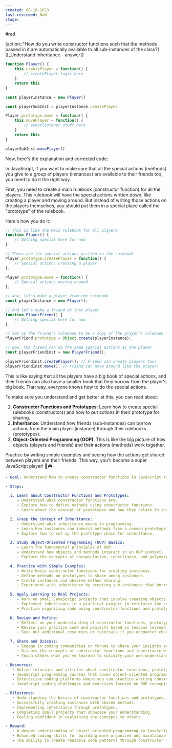 ```yaml
---
created: 08-18-2023
last-reviewed: NaN
stage: 
--- 
```

#red 

[action::"How do you write constructor functions such that the methods passed in it are automatically available to all sub-instances of the class?]
[[_Understand Inheritance - answer]]




```javascript
function Player() {
    this.createPlayer = function() {
        // createPlayer logic here
    }
    return this
}

const playerInstance = new Player()

const playerSubInst = playerInstance.createPlayer

Player.prototype.move = function() {
    this.movePlayer = function() {
        // eventlistener stuff here
    }
    return this
}

playerSubInst.movePlayer()
```

Now, here's the explanation and corrected code:

In JavaScript, if you want to make sure that all the special actions (methods) you give to a group of players (instances) are available to their friends too, you need to do it the right way.

First, you need to create a main rulebook (constructor function) for all the players. This rulebook will have the special actions written down, like creating a player and moving around. But instead of writing those actions on the players themselves, you should put them in a special place called the "prototype" of the rulebook.

Here's how you do it:

```javascript
// This is like the main rulebook for all players
function Player() {
    // Nothing special here for now
}

// These are the special actions written in the rulebook
Player.prototype.createPlayer = function() {
    // Special action: creating a player
};

Player.prototype.move = function() {
    // Special action: moving around
};

// Now, let's make a player from the rulebook
const playerInstance = new Player();

// And let's make a friend of that player
function PlayerFriend() {
    // Nothing special here for now
}

// Set up the friend's rulebook to be a copy of the player's rulebook
PlayerFriend.prototype = Object.create(playerInstance);

// Now, the friend can do the same special actions as the player
const playerFriendInst = new PlayerFriend();

playerFriendInst.createPlayer(); // Friend can create players too!
playerFriendInst.move(); // Friend can move around like the player!
```

This is like saying that all the players have a big book of special actions, and their friends can also have a smaller book that they borrow from the player's big book. That way, everyone knows how to do the special actions.

To make sure you understand and get better at this, you can read about:

1. **Constructor Functions and Prototypes**: Learn how to create special rulebooks (constructors) and how to put actions in their prototype for sharing.
2. **Inheritance**: Understand how friends (sub-instances) can borrow actions from the main player (instance) through their rulebooks (prototypes).
3. **Object-Oriented Programming (OOP)**: This is like the big picture of how objects (players and friends) and their actions (methods) work together.

Practice by writing simple examples and seeing how the actions get shared between players and their friends. This way, you'll become a super JavaScript player! 🚀🎮

```yaml
- Goal: Understand how to create constructor functions in JavaScript to share methods among instances.

- Steps:

  1. Learn about Constructor Functions and Prototypes:
     - Understand what constructor functions are.
     - Explore how to define methods using constructor functions.
     - Learn about the concept of prototypes and how they relate to instances.

  2. Grasp the Concept of Inheritance:
     - Understand what inheritance means in programming.
     - Learn how instances can inherit methods from a common prototype.
     - Explore how to set up the prototype chain for inheritance.

  3. Study Object-Oriented Programming (OOP) Basics:
     - Learn the fundamental principles of OOP.
     - Understand how objects and methods interact in an OOP context.
     - Explore the concepts of encapsulation, inheritance, and polymorphism.

  4. Practice with Simple Examples:
     - Write basic constructor functions for creating instances.
     - Define methods on prototypes to share among instances.
     - Create instances and observe method sharing.
     - Experiment with inheritance by creating sub-instances that borrow methods.

  5. Apply Learning to Real Projects:
     - Work on small JavaScript projects that involve creating objects with shared methods.
     - Implement inheritance in a practical project to reinforce the concept.
     - Practice organizing code using constructor functions and prototypes.

  6. Review and Refine:
     - Reflect on your understanding of constructor functions, prototypes, and inheritance.
     - Revise your practice code and projects based on lessons learned.
     - Seek out additional resources or tutorials if you encounter challenges.

  7. Share and Discuss:
     - Engage in coding communities or forums to share your insights and ask questions.
     - Discuss the concepts of constructor functions and inheritance with peers.
     - Teach others what you've learned to solidify your own understanding.

- Resources:
   - Online tutorials and articles about constructor functions, prototypes, and inheritance in JavaScript.
   - JavaScript programming courses that cover object-oriented programming.
   - Interactive coding platforms where you can practice writing constructor functions and prototypes.
   - JavaScript coding challenges and exercises focused on OOP concepts.

- Milestones:
   - Understanding the basics of constructor functions and prototypes.
   - Successfully creating instances with shared methods.
   - Implementing inheritance through prototypes.
   - Completing small projects that showcase your understanding.
   - Feeling confident in explaining the concepts to others.

- Reward:
   - A deeper understanding of object-oriented programming in JavaScript.
   - Enhanced coding skills for building more organized and maintainable applications.
   - The ability to create reusable code patterns through constructor functions and prototypes.

```